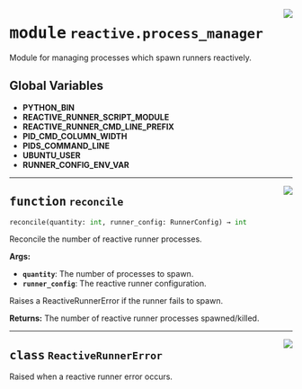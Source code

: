 <!-- markdownlint-disable -->

<a href="../src/github_runner_manager/reactive/process_manager.py#L0"><img align="right" style="float:right;" src="https://img.shields.io/badge/-source-cccccc?style=flat-square"></a>

# <kbd>module</kbd> `reactive.process_manager`
Module for managing processes which spawn runners reactively. 

**Global Variables**
---------------
- **PYTHON_BIN**
- **REACTIVE_RUNNER_SCRIPT_MODULE**
- **REACTIVE_RUNNER_CMD_LINE_PREFIX**
- **PID_CMD_COLUMN_WIDTH**
- **PIDS_COMMAND_LINE**
- **UBUNTU_USER**
- **RUNNER_CONFIG_ENV_VAR**

---

<a href="../src/github_runner_manager/reactive/process_manager.py#L41"><img align="right" style="float:right;" src="https://img.shields.io/badge/-source-cccccc?style=flat-square"></a>

## <kbd>function</kbd> `reconcile`

```python
reconcile(quantity: int, runner_config: RunnerConfig) → int
```

Reconcile the number of reactive runner processes. 



**Args:**
 
 - <b>`quantity`</b>:  The number of processes to spawn. 
 - <b>`runner_config`</b>:  The reactive runner configuration. 

Raises a ReactiveRunnerError if the runner fails to spawn. 



**Returns:**
 The number of reactive runner processes spawned/killed. 


---

<a href="../src/github_runner_manager/reactive/process_manager.py#L37"><img align="right" style="float:right;" src="https://img.shields.io/badge/-source-cccccc?style=flat-square"></a>

## <kbd>class</kbd> `ReactiveRunnerError`
Raised when a reactive runner error occurs. 





